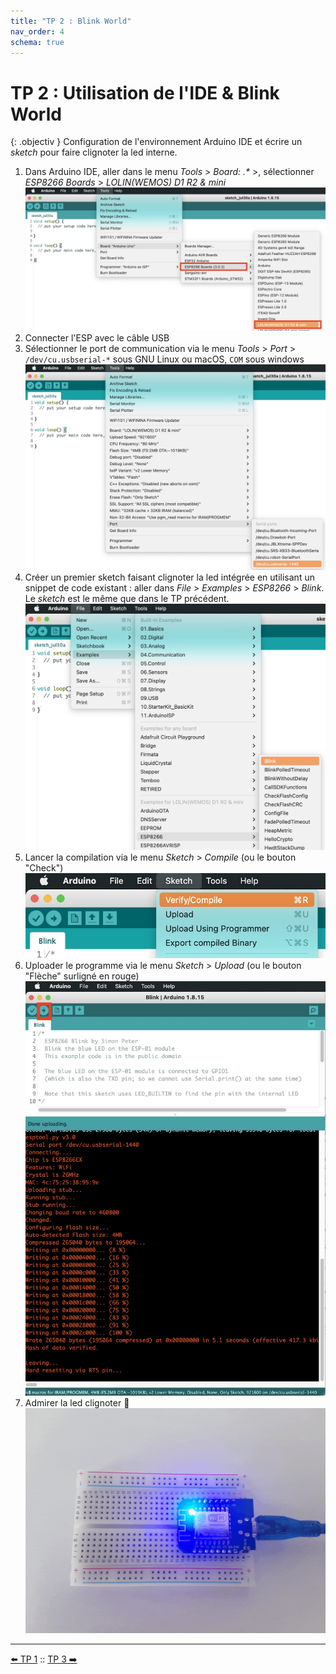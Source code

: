```yaml
---
title: "TP 2 : Blink World"
nav_order: 4
schema: true
---
```


# TP 2 : Utilisation de l'IDE & Blink World

{: .objectiv }
Configuration de l'environnement Arduino IDE et écrire un _sketch_ pour faire clignoter la led interne.

1. Dans Arduino IDE, aller dans le menu _Tools_ > _Board: .*_ >, sélectionner _ESP8266 Boards_ > _LOLIN(WEMOS) D1 R2 & mini_
 ![select](resources/arduino-ide-board-select.jpg)
2. Connecter l'ESP avec le câble USB
3. Sélectionner le port de communication via le menu _Tools_ > _Port_ > `/dev/cu.usbserial-*` sous GNU Linux ou macOS, `COM` sous windows
 ![port](resources/arduino-ide-board-port.jpg)
4. Créer un premier sketch faisant clignoter la led intégrée en utilisant un snippet de code existant : aller dans _File_ > _Examples_ > _ESP8266_ > _Blink_. Le _sketch_ est le même que dans le TP précédent.
![port](resources/tp-blink-example.jpg)
5. Lancer la compilation via le menu _Sketch_ > _Compile_ (ou le bouton "Check")![port](resources/tp-blink-compile.jpg)
6. Uploader le programme via le menu _Sketch_ > _Upload_ (ou le bouton "Flèche" surligné en rouge) ![port](resources/tp-blink-upload.jpg)
7. Admirer la led clignoter 🎉 ![clignote](resources/tp-blink-led-interne-clignote.gif)

----
[⬅️ TP 1](tp1.md) :: [TP 3 ➡️](tp3.md)
